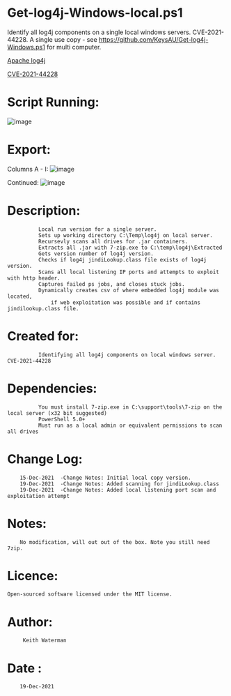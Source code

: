 # Get-log4j-Windows-local.ps1
  
 Identify all log4j components on a single local windows servers. CVE-2021-44228. A single use copy - see https://github.com/KeysAU/Get-log4j-Windows.ps1 for multi computer.
 
 [Apache log4j](https://logging.apache.org/log4j/2.x/)
 
 [CVE-2021-44228](https://cve.mitre.org/cgi-bin/cvename.cgi?name=2021-44228)

# Script Running:

![image](https://user-images.githubusercontent.com/38932932/146668056-d8e09ef4-fde9-4eb3-b439-0e31dadd7707.png)

# Export:

Columns A - I:
![image](https://user-images.githubusercontent.com/38932932/146668104-309d907f-b9d7-4c9d-9110-d6f2c757cffa.png)

Continued:
![image](https://user-images.githubusercontent.com/38932932/146667684-71ffdc04-19db-49cd-8009-9fc492032791.png)


# Description: 
              Local run version for a single server.            
              Sets up working directory C:\Temp\log4j on local server.
              Recursevly scans all drives for .jar containers.
              Extracts all .jar with 7-zip.exe to C:\temp\log4j\Extracted           
              Gets version number of log4j version.
              Checks if log4j jindiLookup.class file exists of log4j version.
              Scans all local listening IP ports and attempts to exploit with http header.
              Captures failed ps jobs, and closes stuck jobs.
              Dynamically creates csv of where embedded log4j module was located, 
                  if web exploitation was possible and if contains jindilookup.class file.
				
# Created for: 
              Identifying all log4j components on local windows server. CVE-2021-44228

# Dependencies: 
              You must install 7-zip.exe in C:\support\tools\7-zip on the local server (x32 bit suggested)
              PowerShell 5.0+
              Must run as a local admin or equivalent permissions to scan all drives

# Change Log:
        15-Dec-2021  -Change Notes: Initial local copy version.
        19-Dec-2021  -Change Notes: Added scanning for jindiLookup.class
        19-Dec-2021  -Change Notes: Added local listening port scan and exploitation attempt

# Notes: 
        No modification, will out out of the box. Note you still need 7zip.
	
# Licence:
	Open-sourced software licensed under the MIT license.

# Author:
         Keith Waterman
# Date : 
        19-Dec-2021

